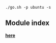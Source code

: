 `./go.sh -p ubuntu -s`

## Module index
[**here**](http://docs.ansible.com/ansible/latest/list_of_all_modules.html)

